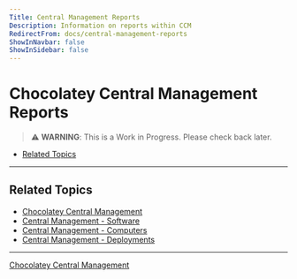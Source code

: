 ```yaml
---
Title: Central Management Reports
Description: Information on reports within CCM
RedirectFrom: docs/central-management-reports
ShowInNavbar: false
ShowInSidebar: false
---
```


# Chocolatey Central Management Reports

> :warning: **WARNING**: This is a Work in Progress. Please check back later.

<!-- TOC depthFrom:2 -->

- [Related Topics](#related-topics)

<!-- /TOC -->

___
## Related Topics

* [Chocolatey Central Management](./central-management)
* [Central Management - Software](./central-management/software)
* [Central Management - Computers](./central-management/computers)
* [Central Management - Deployments](./central-management/deployments)

___
[Chocolatey Central Management](./central-management)
